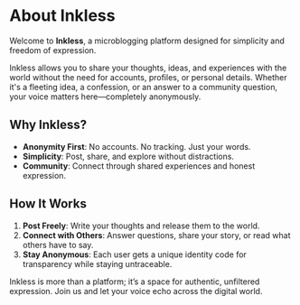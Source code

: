 # About Inkless

Welcome to **Inkless**, a microblogging platform designed for simplicity and freedom of expression.

Inkless allows you to share your thoughts, ideas, and experiences with the world without the need for accounts, profiles, or personal details. Whether it's a fleeting idea, a confession, or an answer to a community question, your voice matters here—completely anonymously.

## Why Inkless?

- **Anonymity First**: No accounts. No tracking. Just your words.
- **Simplicity**: Post, share, and explore without distractions.
- **Community**: Connect through shared experiences and honest expression.

## How It Works

1. **Post Freely**: Write your thoughts and release them to the world.
2. **Connect with Others**: Answer questions, share your story, or read what others have to say.
3. **Stay Anonymous**: Each user gets a unique identity code for transparency while staying untraceable.

Inkless is more than a platform; it’s a space for authentic, unfiltered expression. Join us and let your voice echo across the digital world.